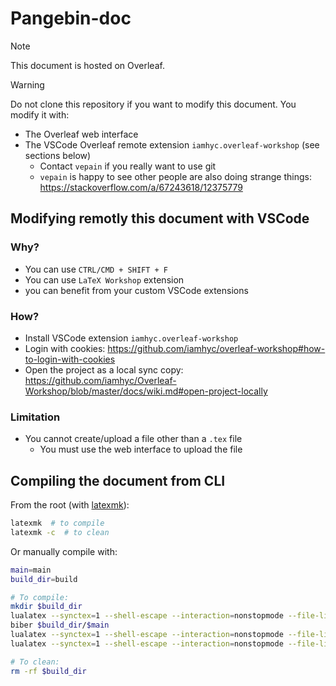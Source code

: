 # Pangebin-doc

> [!NOTE]
> This document is hosted on Overleaf.

> [!WARNING]
> Do not clone this repository if you want to modify this document.
> You modify it with:
>
> * The Overleaf web interface
> * The VSCode Overleaf remote extension `iamhyc.overleaf-workshop` (see sections below)
>   * Contact `vepain` if you really want to use git
>   * `vepain` is happy to see other people are also doing strange things: <https://stackoverflow.com/a/67243618/12375779>

## Modifying remotly this document with VSCode

### Why?

* You can use `CTRL/CMD + SHIFT + F`
* You can use `LaTeX Workshop` extension
* you can benefit from your custom VSCode extensions

### How?

* Install VSCode extension `iamhyc.overleaf-workshop`
* Login with cookies: <https://github.com/iamhyc/overleaf-workshop#how-to-login-with-cookies>
* Open the project as a local sync copy: <https://github.com/iamhyc/Overleaf-Workshop/blob/master/docs/wiki.md#open-project-locally>

### Limitation

* You cannot create/upload a file other than a `.tex` file
  * You must use the web interface to upload the file

## Compiling the document from CLI

From the root (with [latexmk](https://mgeier.github.io/latexmk.html)):

```sh
latexmk  # to compile
latexmk -c  # to clean
```

Or manually compile with:

```sh
main=main
build_dir=build

# To compile:
mkdir $build_dir
lualatex --synctex=1 --shell-escape --interaction=nonstopmode --file-line-error --output-directory $build_dir $main
biber $build_dir/$main
lualatex --synctex=1 --shell-escape --interaction=nonstopmode --file-line-error --output-directory $build_dir $main
lualatex --synctex=1 --shell-escape --interaction=nonstopmode --file-line-error --output-directory $build_dir $main

# To clean:
rm -rf $build_dir
```
